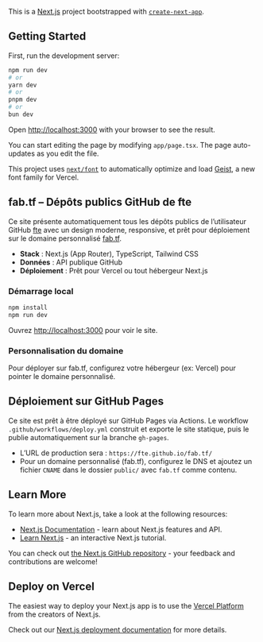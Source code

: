 This is a [Next.js](https://nextjs.org) project bootstrapped with [`create-next-app`](https://nextjs.org/docs/app/api-reference/cli/create-next-app).
## Getting Started

First, run the development server:

```bash
npm run dev
# or
yarn dev
# or
pnpm dev
# or
bun dev
```

Open [http://localhost:3000](http://localhost:3000) with your browser to see the result.

You can start editing the page by modifying `app/page.tsx`. The page auto-updates as you edit the file.

This project uses [`next/font`](https://nextjs.org/docs/app/building-your-application/optimizing/fonts) to automatically optimize and load [Geist](https://vercel.com/font), a new font family for Vercel.

## fab.tf – Dépôts publics GitHub de fte

Ce site présente automatiquement tous les dépôts publics de l’utilisateur GitHub [fte](https://github.com/fte) avec un design moderne, responsive, et prêt pour déploiement sur le domaine personnalisé [fab.tf](https://fab.tf).

- **Stack** : Next.js (App Router), TypeScript, Tailwind CSS
- **Données** : API publique GitHub
- **Déploiement** : Prêt pour Vercel ou tout hébergeur Next.js

### Démarrage local

```bash
npm install
npm run dev
```

Ouvrez [http://localhost:3000](http://localhost:3000) pour voir le site.

### Personnalisation du domaine

Pour déployer sur fab.tf, configurez votre hébergeur (ex: Vercel) pour pointer le domaine personnalisé.

## Déploiement sur GitHub Pages

Ce site est prêt à être déployé sur GitHub Pages via Actions. Le workflow `.github/workflows/deploy.yml` construit et exporte le site statique, puis le publie automatiquement sur la branche `gh-pages`.

- L’URL de production sera : `https://fte.github.io/fab.tf/`
- Pour un domaine personnalisé (fab.tf), configurez le DNS et ajoutez un fichier `CNAME` dans le dossier `public/` avec `fab.tf` comme contenu.

## Learn More

To learn more about Next.js, take a look at the following resources:

- [Next.js Documentation](https://nextjs.org/docs) - learn about Next.js features and API.
- [Learn Next.js](https://nextjs.org/learn) - an interactive Next.js tutorial.

You can check out [the Next.js GitHub repository](https://github.com/vercel/next.js) - your feedback and contributions are welcome!

## Deploy on Vercel

The easiest way to deploy your Next.js app is to use the [Vercel Platform](https://vercel.com/new?utm_medium=default-template&filter=next.js&utm_source=create-next-app&utm_campaign=create-next-app-readme) from the creators of Next.js.

Check out our [Next.js deployment documentation](https://nextjs.org/docs/app/building-your-application/deploying) for more details.
